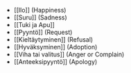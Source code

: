 -  [[Ilo]] (Happiness)
- [[Suru]] (Sadness)
- [[Tuki ja Apu]]
- [[Pyyntö]] (Request)
- [[Kieltäytyminen]] (Refusal)
- [[Hyväksyminen]] (Adoption)
- [[Viha tai valitus]] (Anger or Complain)
- [[Anteeksipyyntö]] (Apology)